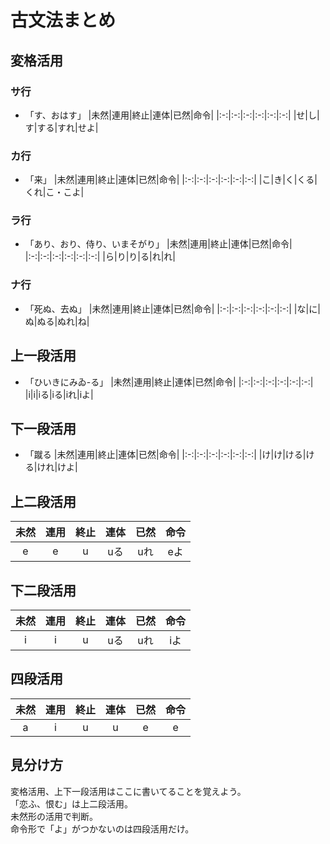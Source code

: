 # 古文法まとめ
## 変格活用
### サ行  
* 「す、おはす」
|未然|連用|終止|連体|已然|命令|
|:-:|:-:|:-:|:-:|:-:|:-:|
|せ|し|す|する|すれ|せよ|
### カ行  
* 「来」
|未然|連用|終止|連体|已然|命令|
|:-:|:-:|:-:|:-:|:-:|:-:|
|こ|き|く|くる|くれ|こ・こよ|
### ラ行  
* 「あり、おり、侍り、いまそがり」
|未然|連用|終止|連体|已然|命令|
|:-:|:-:|:-:|:-:|:-:|:-:|
|ら|り|り|る|れ|れ|
### ナ行  
* 「死ぬ、去ぬ」
|未然|連用|終止|連体|已然|命令|
|:-:|:-:|:-:|:-:|:-:|:-:|
|な|に|ぬ|ぬる|ぬれ|ね|
## 上一段活用
* 「ひいきにみゐ-る」
|未然|連用|終止|連体|已然|命令|
|:-:|:-:|:-:|:-:|:-:|:-:|
|i|i|iる|iる|iれ|iよ|
## 下一段活用
* 「蹴る
|未然|連用|終止|連体|已然|命令|
|:-:|:-:|:-:|:-:|:-:|:-:|
|け|け|ける|ける|けれ|けよ|
## 上二段活用
|未然|連用|終止|連体|已然|命令|
|:-:|:-:|:-:|:-:|:-:|:-:|
|e|e|u|uる|uれ|eよ|
## 下二段活用
|未然|連用|終止|連体|已然|命令|
|:-:|:-:|:-:|:-:|:-:|:-:|
|i|i|u|uる|uれ|iよ|
## 四段活用
|未然|連用|終止|連体|已然|命令|
|:-:|:-:|:-:|:-:|:-:|:-:|
|a|i|u|u|e|e|
## 見分け方
変格活用、上下一段活用はここに書いてることを覚えよう。  
「恋ふ、恨む」は上二段活用。  
未然形の活用で判断。  
命令形で「よ」がつかないのは四段活用だけ。

